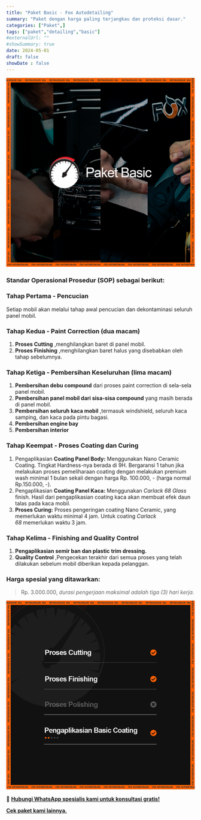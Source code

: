 ```yaml
---
title: "Paket Basic - Fox Autodetailing"
summary: "Paket dengan harga paling terjangkau dan proteksi dasar."
categories: ["Paket",]
tags: ["paket","detailing","basic"]
#externalUrl: ""
#showSummary: true
date: 2024-05-01
draft: false
showDate : false
---
```


![Thumbnail Paket Basic - Fox Autodetailing](basic.png)

### Standar Operasional Prosedur (SOP) sebagai berikut:

### **Tahap Pertama - Pencucian**

Setiap mobil akan melalui tahap awal pencucian dan dekontaminasi seluruh panel mobil.

### **Tahap Kedua - Paint Correction (dua macam)**

1.  **Proses Cutting** ,menghilangkan baret di panel mobil.
2.  **Proses Finishing** ,menghilangkan baret halus yang disebabkan oleh tahap sebelumnya.

### **Tahap Ketiga - Pembersihan Keseluruhan (lima macam)**

1.  **Pembersihan debu compound** dari proses paint correction di sela-sela panel mobil.
2.  **Pembersihan panel mobil dari sisa-sisa compound** yang masih berada di panel mobil.
3.  **Pembersihan seluruh kaca mobil** ,termasuk windshield, seluruh kaca samping, dan kaca pada pintu bagasi.
4.  **Pembersihan engine bay**
5.  **Pembersihan interior**

### **Tahap Keempat - Proses Coating dan Curing**

1.  Pengaplikasian **Coating Panel Body:** Menggunakan Nano Ceramic Coating. Tingkat Hardness-nya berada di 9H. Bergaransi 1 tahun jika melakukan proses pemeliharaan coating dengan melakukan premium wash minimal 1 bulan sekali dengan harga Rp. 100.000, - (harga normal Rp.150.000, -).
2.  Pengaplikasian **Coating Panel Kaca:** Menggunakan _Carlack 68 Glass_ finish. Hasil dari pengaplikasian coating kaca akan membuat efek daun talas pada kaca mobil.
3.  **Proses Curing:** Proses pengeringan coating Nano Ceramic, yang memerlukan waktu minimal 4 jam. Untuk coating _Carlack 68_ memerlukan waktu 3 jam.

### **Tahap Kelima - Finishing and Quality Control**

1.  **Pengaplikasian semir ban dan plastic trim dressing.**
2.  **Quality Control** ,Pengecekan terakhir dari semua proses yang telah dilakukan sebelum mobil diberikan kepada pelanggan.

### **Harga spesial yang ditawarkan:**
> Rp. 3.000.000, _durasi pengerjaan maksimal adalah tiga (3) hari kerja._

![Sekilas Tentang Paket Basic - Fox Autodetailing](basic2.jpg)

📲 [**Hubungi WhatsApp spesialis kami untuk konsultasi gratis!**](https://wa.me/628113593118)

**[Cek paket kami lainnya.](https://foxautodetailing.co.id/)**